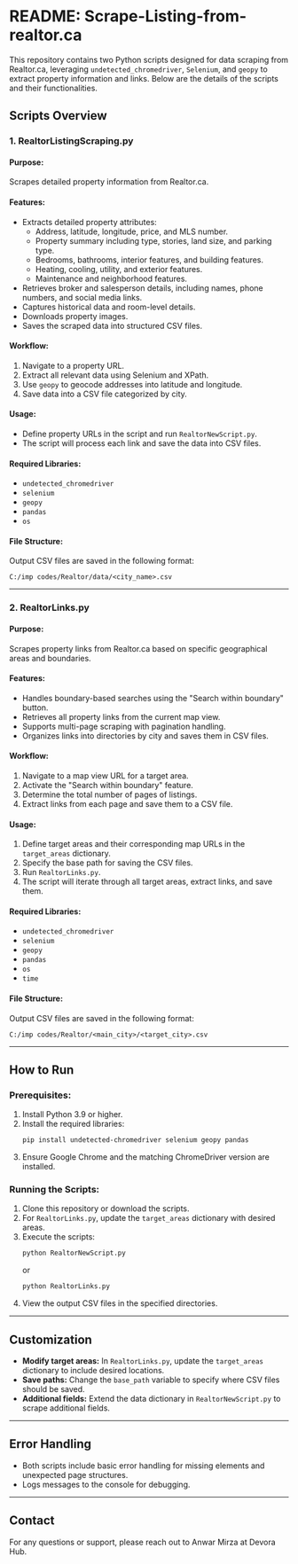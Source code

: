 # README: Scrape-Listing-from-realtor.ca

This repository contains two Python scripts designed for data scraping from Realtor.ca, leveraging `undetected_chromedriver`, `Selenium`, and `geopy` to extract property information and links. Below are the details of the scripts and their functionalities.

## **Scripts Overview**

### **1. RealtorListingScraping.py**

#### **Purpose:**
Scrapes detailed property information from Realtor.ca.

#### **Features:**
- Extracts detailed property attributes:
  - Address, latitude, longitude, price, and MLS number.
  - Property summary including type, stories, land size, and parking type.
  - Bedrooms, bathrooms, interior features, and building features.
  - Heating, cooling, utility, and exterior features.
  - Maintenance and neighborhood features.
- Retrieves broker and salesperson details, including names, phone numbers, and social media links.
- Captures historical data and room-level details.
- Downloads property images.
- Saves the scraped data into structured CSV files.

#### **Workflow:**
1. Navigate to a property URL.
2. Extract all relevant data using Selenium and XPath.
3. Use `geopy` to geocode addresses into latitude and longitude.
4. Save data into a CSV file categorized by city.

#### **Usage:**
- Define property URLs in the script and run `RealtorNewScript.py`.
- The script will process each link and save the data into CSV files.

#### **Required Libraries:**
- `undetected_chromedriver`
- `selenium`
- `geopy`
- `pandas`
- `os`

#### **File Structure:**
Output CSV files are saved in the following format:
```
C:/imp codes/Realtor/data/<city_name>.csv
```

---

### **2. RealtorLinks.py**

#### **Purpose:**
Scrapes property links from Realtor.ca based on specific geographical areas and boundaries.

#### **Features:**
- Handles boundary-based searches using the "Search within boundary" button.
- Retrieves all property links from the current map view.
- Supports multi-page scraping with pagination handling.
- Organizes links into directories by city and saves them in CSV files.

#### **Workflow:**
1. Navigate to a map view URL for a target area.
2. Activate the "Search within boundary" feature.
3. Determine the total number of pages of listings.
4. Extract links from each page and save them to a CSV file.

#### **Usage:**
1. Define target areas and their corresponding map URLs in the `target_areas` dictionary.
2. Specify the base path for saving the CSV files.
3. Run `RealtorLinks.py`.
4. The script will iterate through all target areas, extract links, and save them.

#### **Required Libraries:**
- `undetected_chromedriver`
- `selenium`
- `geopy`
- `pandas`
- `os`
- `time`

#### **File Structure:**
Output CSV files are saved in the following format:
```
C:/imp codes/Realtor/<main_city>/<target_city>.csv
```

---

## **How to Run**

### **Prerequisites:**
1. Install Python 3.9 or higher.
2. Install the required libraries:
   ```bash
   pip install undetected-chromedriver selenium geopy pandas
   ```
3. Ensure Google Chrome and the matching ChromeDriver version are installed.

### **Running the Scripts:**
1. Clone this repository or download the scripts.
2. For `RealtorLinks.py`, update the `target_areas` dictionary with desired areas.
3. Execute the scripts:
   ```bash
   python RealtorNewScript.py
   ```
   or
   ```bash
   python RealtorLinks.py
   ```
4. View the output CSV files in the specified directories.

---

## **Customization**
- **Modify target areas:** In `RealtorLinks.py`, update the `target_areas` dictionary to include desired locations.
- **Save paths:** Change the `base_path` variable to specify where CSV files should be saved.
- **Additional fields:** Extend the data dictionary in `RealtorNewScript.py` to scrape additional fields.

---

## **Error Handling**
- Both scripts include basic error handling for missing elements and unexpected page structures.
- Logs messages to the console for debugging.

---

## **Contact**
For any questions or support, please reach out to Anwar Mirza at Devora Hub.
